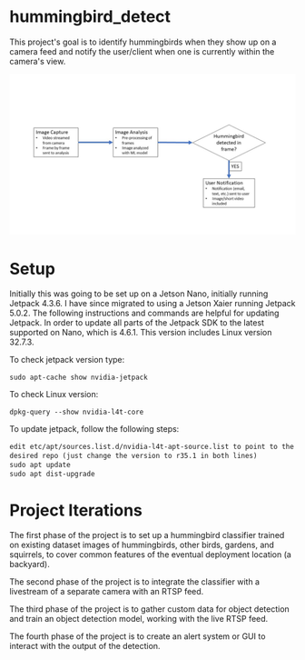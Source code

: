# hummingbird_detect

This project's goal is to identify hummingbirds when they show up on a camera feed and notify the user/client when one is currently within the camera's view.

![Screenshot](HummingbirdDetectorBlock.jpg)

# Setup

Initially this was going to be set up on a Jetson Nano, initially running Jetpack 4.3.6. I have since migrated to using a Jetson Xaier running Jetpack 5.0.2. The following instructions and commands are helpful for updating Jetpack.
In order to update all parts of the Jetpack SDK to the latest supported on Nano, which is 4.6.1. This version includes Linux version 32.7.3.

To check jetpack version type:
```
sudo apt-cache show nvidia-jetpack
```

To check Linux version:
```
dpkg-query --show nvidia-l4t-core
```

To update jetpack, follow the following steps:
```
edit etc/apt/sources.list.d/nvidia-l4t-apt-source.list to point to the desired repo (just change the version to r35.1 in both lines)
sudo apt update
sudo apt dist-upgrade
```

# Project Iterations

The first phase of the project is to set up a hummingbird classifier trained on existing dataset images of hummingbirds, other birds, gardens, and squirrels, to cover common features of the eventual deployment location (a backyard).

The second phase of the project is to integrate the classifier with a livestream of a separate camera with an RTSP feed.

The third phase of the project is to gather custom data for object detection and train an object detection model, working with the live RTSP feed.

The fourth phase of the project is to create an alert system or GUI to interact with the output of the detection.
